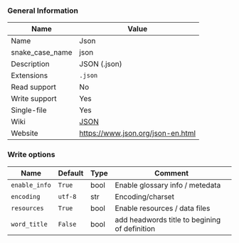 
### General Information ###
Name | Value
---- | -------
Name | Json
snake_case_name | json
Description | JSON (.json)
Extensions | `.json`
Read support | No
Write support | Yes
Single-file | Yes
Wiki | [JSON](https://en.wikipedia.org/wiki/JSON)
Website | https://www.json.org/json-en.html



### Write options ###
Name | Default | Type | Comment
---- | ---- | ------- | -------
`enable_info` | `True` | bool | Enable glossary info / metedata
`encoding` | `utf-8` | str | Encoding/charset
`resources` | `True` | bool | Enable resources / data files
`word_title` | `False` | bool | add headwords title to begining of definition
